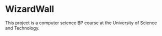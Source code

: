 # WizardWall
This project is a computer science BP course at the University of Science and Technology.
